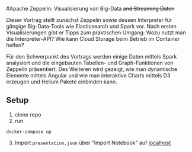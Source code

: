 #Apache Zeppelin: Visualisierung von Big-Data ~~and Streaming Daten~~

Dieser Vortrag stellt zunächst Zeppelin sowie dessen Interpreter für gängige Big-Data-Tools wie Elasticsearch und Spark vor. Nach ersten Visualisierungen gibt er Tipps zum praktischen Umgang: Wozu nutzt man die Interpreter-API? Wie kann Cloud Storage beim Betrieb im Container helfen? 

Für den Schwerpunkt des Vortrags werden einige Daten mittels Spark analysiert und die eingebauten Tabellen- und Graph-Funktionen von Zeppelin präsentiert. Des Weiteren wird gezeigt, wie man dynamische Elemente mittels Angular und wie man interaktive Charts mittels D3 erzeugen und Helium Pakete einbinden kann.

## Setup

1. clone repo
2. run 
```
docker-compose up
```
3. Import `presentation.json` über "Import Notebook" auf [localhost](127.0.0.1:8080)
